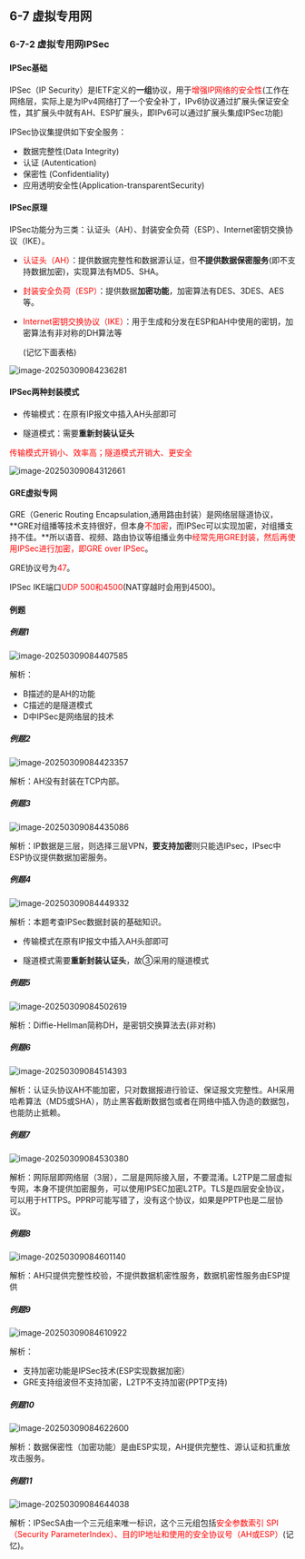 ## 6-7 虚拟专用网

### 6-7-2 虚拟专用网IPSec

#### IPSec基础

IPSec（IP Security）是IETF定义的**一组**协议，用于<font color="red">增强IP网络的安全性</font>(工作在网络层，实际上是为IPv4网络打了一个安全补丁，IPv6协议通过扩展头保证安全性，其扩展头中就有AH、ESP扩展头，即IPv6可以通过扩展头集成IPSec功能)

IPSec协议集提供如下安全服务：

- 数据完整性(Data Integrity)
- 认证 (Autentication)
- 保密性 (Confidentiality)
- 应用透明安全性(Application-transparentSecurity)

#### IPSec原理

IPSec功能分为三类：认证头（AH）、封装安全负荷（ESP）、Internet密钥交换协议（IKE）。

- <font color="red">认证头（AH）</font>：提供数据完整性和数据源认证，但**不提供数据保密服务**(即不支持数据加密)，实现算法有MD5、SHA。

- <font color="red">封装安全负荷（ESP）</font>：提供数据**加密功能**，加密算法有DES、3DES、AES等。

- <font color="red">Internet密钥交换协议（IKE）</font>：用于生成和分发在ESP和AH中使用的密钥，加密算法有非对称的DH算法等

  (记忆下面表格)

![image-20250309084236281](https://img.yatjay.top/md/20250309084236311.png)

#### IPSec两种封装模式

- 传输模式：在原有IP报文中插入AH头部即可

- 隧道模式：需要**重新封装认证头**

<font color="red">传输模式开销小、效率高；隧道模式开销大、更安全</font>

![image-20250309084312661](https://img.yatjay.top/md/20250309084312699.png)

#### GRE虚拟专网

GRE（Generic Routing Encapsulation,通用路由封装）是网络层隧道协议，**GRE对组播等技术支持很好，但本身<font color="red">不加密</font>，而IPSec可以实现加密，对组播支持不佳。**所以语音、视频、路由协议等组播业务中<font color="red">经常先用GRE封装，然后再使用IPSec进行加密，即GRE over IPSec</font>。

GRE协议号为<font color="red">47</font>。

IPSec IKE端口<font color="red">UDP 500和4500</font>(NAT穿越时会用到4500)。

#### 例题

##### 例题1

![image-20250309084407585](https://img.yatjay.top/md/20250309084407625.png)

解析：

- B描述的是AH的功能
- C描述的是隧道模式
- D中IPSec是网络层的技术

##### 例题2

![image-20250309084423357](https://img.yatjay.top/md/20250309084423392.png)

解析：AH没有封装在TCP内部。

##### 例题3

![image-20250309084435086](https://img.yatjay.top/md/20250309084435115.png)

解析：IP数据是三层，则选择三层VPN，**要支持加密**则只能选IPsec，IPsec中ESP协议提供数据加密服务。

##### 例题4

![image-20250309084449332](https://img.yatjay.top/md/20250309084449379.png)

解析：本题考查IPSec数据封装的基础知识。

- 传输模式在原有IP报文中插入AH头部即可

- 隧道模式需要**重新封装认证头**，故③采用的隧道模式

##### 例题5

![image-20250309084502619](https://img.yatjay.top/md/20250309084502652.png)

解析：Diffie-Hellman简称DH，是密钥交换算法去(非对称)

##### 例题6

![image-20250309084514393](https://img.yatjay.top/md/20250309084514436.png)

解析：认证头协议AH不能加密，只对数据报进行验证、保证报文完整性。AH采用哈希算法（MD5或SHA），防止黑客截断数据包或者在网络中插入伪造的数据包，也能防止抵赖。

##### 例题7

![image-20250309084530380](https://img.yatjay.top/md/20250309084530413.png)

解析：网际层即网络层（3层），二层是网际接入层，不要混淆。L2TP是二层虚拟专网，本身不提供加密服务，可以使用IPSEC加密L2TP。TLS是四层安全协议，可以用于HTTPS。PPRP可能写错了，没有这个协议，如果是PPTP也是二层协议。

##### 例题8

![image-20250309084601140](https://img.yatjay.top/md/20250309084601182.png)

解析：AH只提供完整性校验，不提供数据机密性服务，数据机密性服务由ESP提供

##### 例题9

![image-20250309084610922](https://img.yatjay.top/md/20250309084610952.png)

解析：

- 支持加密功能是IPSec技术(ESP实现数据加密）
- GRE支持组波但不支持加密，L2TP不支持加密(PPTP支持)

##### 例题10

![image-20250309084622600](https://img.yatjay.top/md/20250309084622638.png)

解析：数据保密性（加密功能）是由ESP实现，AH提供完整性、源认证和抗重放攻击服务。

##### 例题11

![image-20250309084644038](https://img.yatjay.top/md/20250309084644081.png)

解析：IPSecSA由一个三元组来唯一标识，这个三元组包括<font color="red">安全参数索引 SPI（Security ParameterIndex）、目的IP地址和使用的安全协议号（AH或ESP）</font>(记忆)。